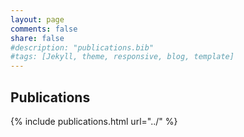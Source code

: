 ```yaml
---
layout: page
comments: false
share: false
#description: "publications.bib"
#tags: [Jekyll, theme, responsive, blog, template]
---
```


## Publications
{% include publications.html url="../" %}

